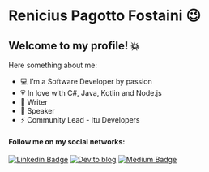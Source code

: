 # Renicius Pagotto Fostaini :wink:

## Welcome to my profile! :collision:

Here something about me:

- :computer: I’m a Software Developer by passion
- :heartpulse: In love with C#, Java, Kotlin and Node.js
- :memo: Writer
- :microphone: Speaker
- :zap: Community Lead - Itu Developers

#### Follow me on my social networks:
[![Linkedin Badge](https://img.shields.io/badge/-LinkedIn-blue?style=flat-square&logo=Linkedin&logoColor=white&link=https://www.linkedin.com/in/renicius-pagotto)](https://www.linkedin.com/in/renicius-pagotto/)
[![Dev.to blog](https://img.shields.io/badge/dev.to-0A0A0A?style=for-the-badge&logo=dev.to&logoColor=white&link=https://dev.to/reniciuspagotto)](https://dev.to/reniciuspagotto)
[![Medium Badge](https://img.shields.io/badge/-Medium-000000?style=flat-square&labelColor=000000&logo=medium&logoColor=white&link=https://medium.com/@renicius.pagotto)](https://medium.com/@renicius.pagotto)
